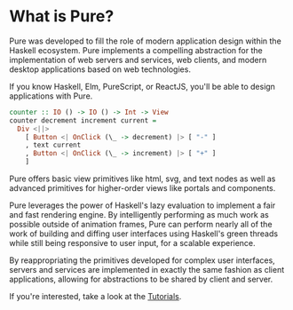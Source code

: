 # What is Pure?

Pure was developed to fill the role of modern application design within the
Haskell ecosystem. Pure implements a compelling abstraction for the
implementation of web servers and services, web clients, and modern desktop
applications based on web technologies.

If you know Haskell, Elm, PureScript, or ReactJS, you'll be able to design
applications with Pure.

```haskell
counter :: IO () -> IO () -> Int -> View
counter decrement increment current =
  Div <||>
    [ Button <| OnClick (\_ -> decrement) |> [ "-" ]
    , text current
    , Button <| OnClick (\_ -> increment) |> [ "+" ]
    ]
```

Pure offers basic view primitives like html, svg, and text nodes as well as
advanced primitives for higher-order views like portals and components.

Pure leverages the power of Haskell's lazy evaluation to implement a fair and
fast rendering engine. By intelligently performing as much work as possible
outside of animation frames, Pure can perform nearly all of the work of building
and diffing user interfaces using Haskell's green threads while still being
responsive to user input, for a scalable experience.

By reappropriating the primitives developed for complex user interfaces, servers
and services are implemented in exactly the same fashion as client applications,
allowing for abstractions to be shared by client and server.

If you're interested, take a look at the [Tutorials](/tuts).
